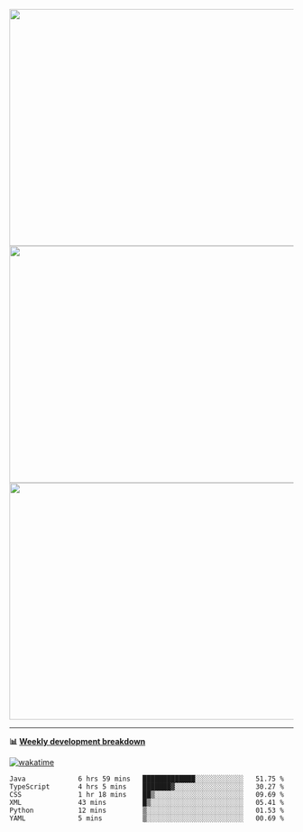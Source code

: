 <p float="left" align="middle"><img src="https://user-images.githubusercontent.com/56089155/195064669-12bd89bb-53c9-44b1-9fd8-993f93f585e1.png" width="600px" height="420px">
<img src="https://user-images.githubusercontent.com/56089155/195064706-c37aa3c8-f669-46c9-abba-1eadcbb910c5.png" width="600px" height="420px">
<img src="https://user-images.githubusercontent.com/56089155/195064753-0de674c7-4fc7-4831-a8a5-402e19cc77be.png" width="600px" height="420px"></p>

<hr />

**📊 [Weekly development breakdown](https://wakatime.com/@Ari24)**

[![wakatime](https://wakatime.com/badge/user/ca34c016-707f-4382-84cf-1823913a1423.svg)](https://wakatime.com/@ca34c016-707f-4382-84cf-1823913a1423)

<!--START_SECTION:waka-->

```text
Java             6 hrs 59 mins   █████████████░░░░░░░░░░░░   51.75 %
TypeScript       4 hrs 5 mins    ███████▓░░░░░░░░░░░░░░░░░   30.27 %
CSS              1 hr 18 mins    ██▒░░░░░░░░░░░░░░░░░░░░░░   09.69 %
XML              43 mins         █▒░░░░░░░░░░░░░░░░░░░░░░░   05.41 %
Python           12 mins         ▒░░░░░░░░░░░░░░░░░░░░░░░░   01.53 %
YAML             5 mins          ▒░░░░░░░░░░░░░░░░░░░░░░░░   00.69 %
```

<!--END_SECTION:waka-->
